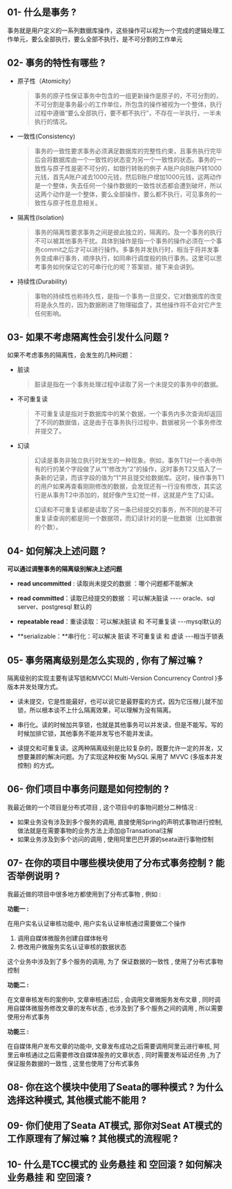 

## 01- 什么是事务 ? 

事务就是用户定义的一系列数据库操作，这些操作可以视为一个完成的逻辑处理工作单元，要么全部执行，要么全部不执行，是不可分割的工作单元



## 02- 事务的特性有哪些 ?

- 原子性（Atomicity）

  > 事务的原子性保证事务中包含的一组更新操作是原子的，不可分割的，不可分割是事务最小的工作单位，所包含的操作被视为一个整体，执行过程中遵循“要么全部执行，要不都不执行”，不存在一半执行，一半未执行的情况。
  
- 一致性(Consistency)

  > 事务的一致性要求事务必须满足数据库的完整性约束，且事务执行完毕后会将数据库由一个一致性的状态变为另一个一致性的状态。事务的一致性与原子性是密不可分的，如银行转账的例子 A账户向B账户转1000元钱，首先A账户减去1000元钱，然后B账户增加1000元钱，这两动作是一个整体，失去任何一个操作数据的一致性状态都会遭到破坏，所以这两个动作是一个整体，要么全部操作，要么都不执行，可见事务的一致性与原子性息息相关。
  
- 隔离性(Isolation)

  > 事务的隔离性要求事务之间是彼此独立的，隔离的。及一个事务的执行不可以被其他事务干扰。具体到操作是指一个事务的操作必须在一个事务commit之后才可以进行操作。多事务并发执行时，相当于将并发事务变成串行事务，顺序执行，如同串行调度般的执行事务。这里可以思考事务如何保证它的可串行化的呢？答案锁，接下来会讲到。
  
- 持续性(Durability)

  > 事物的持续性也称持久性，是指一个事务一旦提交，它对数据库的改变将是永久性的，因为数据刷进了物理磁盘了，其他操作将不会对它产生任何影响。

## 03- 如果不考虑隔离性会引发什么问题 ? 

如果不考虑事务的隔离性，会发生的几种问题：

- 脏读

  > 脏读是指在一个事务处理过程中读取了另一个未提交的事务中的数据。

- 不可重复读

  > 不可重复读是指对于数据库中的某个数据，一个事务内多次查询却返回了不同的数据值，这是由于在事务执行过程中，数据被另一个事务修改并提交了。

- 幻读

  > 幻读是事务非独立执行时发生的一种现象。例如，事务T1对一个表中所有的行的某个字段做了从“1”修改为“2”的操作，这时事务T2又插入了一条新的记录，而该字段的值为“1”并且提交给数据库。这时，操作事务T1的用户如果再查看刚刚修改的数据，会发现还有一行没有修改，其实这行是从事务T2中添加的，就好像产生幻觉一样，这就是产生了幻读。
  >
  > 幻读和不可重复读都是读取了另一条已经提交的事务，所不同的是不可重复读查询的都是同一个数据项，而幻读针对的是一批数据（比如数据的个数）。



## 04- 如何解决上述问题 ? 

**可以通过调整事务的隔离级别解决上述问题**

- **read uncommitted** : 读取尚未提交的数据 ：哪个问题都不能解决

- **read committed**：读取已经提交的数据 ：可以解决脏读  ---- oracle、sql server、postgresql 默认的

- **repeatable read**：重读读取：可以解决脏读 和 不可重复读  ---mysql默认的

- **serializable：**串行化：可以解决 脏读 不可重复读 和 虚读 ---相当于锁表



## 05- 事务隔离级别是怎么实现的 , 你有了解过嘛 ? 

隔离级别的实现主要有读写锁和MVCC( Multi-Version Concurrency Control )多版本并发处理方式。

- 读未提交，它是性能最好，也可以说它是最野蛮的方式，因为它压根儿就不加锁，所以根本谈不上什么隔离效果，可以理解为没有隔离。

- 串行化。读的时候加共享锁，也就是其他事务可以并发读，但是不能写。写的时候加排它锁，其他事务不能并发写也不能并发读。

- 读提交和可重复读。这两种隔离级别是比较复杂的，既要允许一定的并发，又想要兼顾的解决问题。为了实现这种权衡 MySQL 采用了 MVVC (多版本并发控制) 的方式。

  

## 06- 你们项目中事务问题是如何控制的 ?  

我最近做的一个项目是分布式项目 , 这个项目中的事物问题分二种情况 : 

- 如果业务没有涉及到多个服务的调用, 直接使用Spring的声明式事物进行控制,  做法就是在需要事物的业务方法上添加@Transational注解
- 如果业务涉及到多个访问的调用 , 使用阿里巴巴开源的seata进行事物控制



## 07- 在你的项目中哪些模块使用了分布式事务控制 ? 能否举例说明 ?

我最近做的项目中很多地方都使用到了分布式事物  ,  例如 : 

**功能一 :** 

在用户实名认证审核功能中, 用户实名认证审核通过需要做二个操作 

1. 调用自媒体微服务创建自媒体帐号
2. 修改用户微服务实名认证审核的数据状态

这个业务中涉及到了多个服务的调用, 为了 保证数据的一致性 , 使用了分布式事物控制



**功能二 :** 

在文章审核发布的案例中, 文章审核通过后 , 会调用文章微服务发布文章 , 同时调用自媒体微服务修改文章的发布状态 , 也涉及到了多个服务之间的调用 , 所以需要使用分布式事务



**功能三 :** 

在自媒体用户发布文章的功能中, 文章发布成功之后需要调用阿里云进行审核, 阿里云审核通过之后需要修改自媒体服务的文章状态 , 同时需要发布延迟任务 ,为了保证服务数据的一致性 , 这里也使用了分布式事务



## 08- 你在这个模块中使用了Seata的哪种模式 ? 为什么选择这种模式, 其他模式能不能用 ? 





## 09- 你们使用了Seata AT模式, 那你对Seat AT模式的工作原理有了解过嘛 ? 其他模式的流程呢 ?





## 10- 什么是TCC模式的 业务悬挂 和 空回滚  ? 如何解决业务悬挂 和 空回滚 ?









